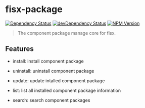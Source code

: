 fisx-package
========

[![Dependency Status](https://david-dm.org/wuhy/fisx-package.svg)](https://david-dm.org/wuhy/fisx-package) [![devDependency Status](https://david-dm.org/wuhy/fisx-package/dev-status.svg)](https://david-dm.org/wuhy/fisx-package#info=devDependencies) [![NPM Version](https://img.shields.io/npm/v/fisx-package.svg?style=flat)](https://npmjs.org/package/fisx-package)

> The component package manage core for fisx.


## Features

* install: install component package

* uninstall: uninstall component package

* update: update intalled component package

* list: list all installed component package information

* search: search component packages


